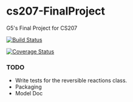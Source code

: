 # cs207-FinalProject
G5's Final Project for CS207

[![Build Status](https://travis-ci.org/CS207-G5/cs207-FinalProject.svg?branch=master)](https://travis-ci.org/CS207-G5/cs207-FinalProject)

[![Coverage Status](https://coveralls.io/repos/github/CS207-G5/cs207-FinalProject/badge.png?branch=master&maxAge=0)](https://coveralls.io/github/CS207-G5/cs207-FinalProject?branch=master&maxAge=0)

### TODO
* Write tests for the reversible reactions class.
* Packaging
* Model Doc
